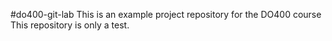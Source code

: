 #do400-git-lab
This is an example project repository for the DO400 course
This repository is only a test.
